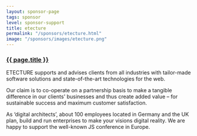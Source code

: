 ```yaml
---
layout: sponsor-page
tags: sponsor
level: sponsor-support
title: etecture
permalink: "/sponsors/etecture.html"
image: "/sponsors/images/etecture.png"
---
```


<h3 class="sponsor">
  <a href="{{page.permalink}}">{{ page.title }}</a>
</h3>

ETECTURE supports and advises clients from all industries with tailor-made software solutions and state-of-the-art technologies for the web.

Our claim is to co-operate on a partnership basis to make a tangible difference in our clients' businesses and thus create added value – for sustainable success and maximum customer satisfaction.

As ‘digital architects’, about 100 employees located in Germany and the UK plan, build and run enterprises to make your visions digital reality.
We are happy to support the well-known JS conference in Europe.
